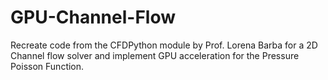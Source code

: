 # GPU-Channel-Flow
Recreate code from the CFDPython module by Prof. Lorena Barba for a 2D Channel flow solver and implement GPU acceleration for the Pressure Poisson Function.
